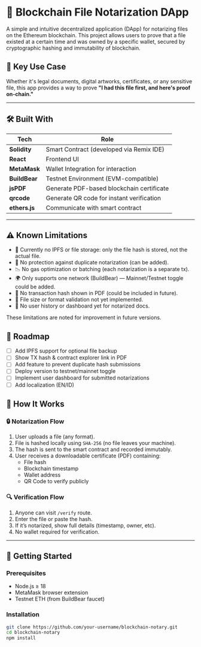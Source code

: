 # 🔐 Blockchain File Notarization DApp

A simple and intuitive decentralized application (DApp) for notarizing files on the Ethereum blockchain. This project allows users to prove that a file existed at a certain time and was owned by a specific wallet, secured by cryptographic hashing and immutability of blockchain.

## 🎯 Key Use Case

Whether it's legal documents, digital artworks, certificates, or any sensitive file, this app provides a way to prove **"I had this file first, and here's proof on-chain."**

---

## 🛠️ Built With

| Tech            | Role                                     |
|-----------------|------------------------------------------|
| **Solidity**    | Smart Contract (developed via Remix IDE) |
| **React**       | Frontend UI                              |
| **MetaMask**    | Wallet Integration for interaction       |
| **BuildBear**   | Testnet Environment (EVM-compatible)     |
| **jsPDF**       | Generate PDF-based blockchain certificate |
| **qrcode**      | Generate QR code for instant verification |
| **ethers.js**   | Communicate with smart contract          |

---

## ⚠️ Known Limitations

- 🔐 Currently no IPFS or file storage: only the file hash is stored, not the actual file.
- 🔁 No protection against duplicate notarization (can be added).
- 📉 No gas optimization or batching (each notarization is a separate tx).
- 🌍 Only supports one network (BuildBear) — Mainnet/Testnet toggle could be added.
- 🧾 No transaction hash shown in PDF (could be included in future).
- 📂 File size or format validation not yet implemented.
- 👤 No user history or dashboard yet for notarized docs.

These limitations are noted for improvement in future versions.

## 🧭 Roadmap

- [ ] Add IPFS support for optional file backup
- [ ] Show TX hash & contract explorer link in PDF
- [ ] Add feature to prevent duplicate hash submissions
- [ ] Deploy version to testnet/mainnet toggle
- [ ] Implement user dashboard for submitted notarizations
- [ ] Add localization (EN/ID)

## 🧩 How It Works

### 🔒 Notarization Flow

1. User uploads a file (any format).
2. File is hashed locally using `SHA-256` (no file leaves your machine).
3. The hash is sent to the smart contract and recorded immutably.
4. User receives a downloadable certificate (PDF) containing:
   - File hash
   - Blockchain timestamp
   - Wallet address
   - QR Code to verify publicly

### 🔍 Verification Flow

1. Anyone can visit `/verify` route.
2. Enter the file or paste the hash.
3. If it’s notarized, show full details (timestamp, owner, etc).
4. No wallet required for verification.

---

## 🚀 Getting Started

### Prerequisites

- Node.js ≥ 18
- MetaMask browser extension
- Testnet ETH (from BuildBear faucet)

### Installation

```bash
git clone https://github.com/your-username/blockchain-notary.git
cd blockchain-notary
npm install


